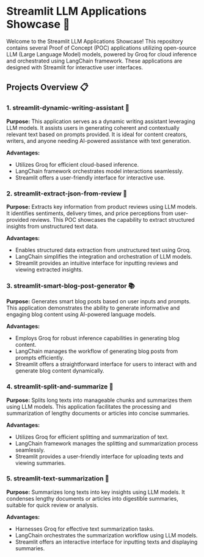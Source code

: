 # Streamlit LLM Applications Showcase 🚀

Welcome to the Streamlit LLM Applications Showcase! This repository contains several Proof of Concept (POC) applications utilizing open-source LLM (Large Language Model) models, powered by Groq for cloud inference and orchestrated using LangChain framework. These applications are designed with Streamlit for interactive user interfaces.

## Projects Overview 📋

### 1. streamlit-dynamic-writing-assistant 💬

**Purpose:**
This application serves as a dynamic writing assistant leveraging LLM models. It assists users in generating coherent and contextually relevant text based on prompts provided. It is ideal for content creators, writers, and anyone needing AI-powered assistance with text generation.

**Advantages:**
- Utilizes Groq for efficient cloud-based inference.
- LangChain framework orchestrates model interactions seamlessly.
- Streamlit offers a user-friendly interface for interactive use.

### 2. streamlit-extract-json-from-review 📝

**Purpose:**
Extracts key information from product reviews using LLM models. It identifies sentiments, delivery times, and price perceptions from user-provided reviews. This POC showcases the capability to extract structured insights from unstructured text data.

**Advantages:**
- Enables structured data extraction from unstructured text using Groq.
- LangChain simplifies the integration and orchestration of LLM models.
- Streamlit provides an intuitive interface for inputting reviews and viewing extracted insights.

### 3. streamlit-smart-blog-post-generator 📚

**Purpose:**
Generates smart blog posts based on user inputs and prompts. This application demonstrates the ability to generate informative and engaging blog content using AI-powered language models.

**Advantages:**
- Employs Groq for robust inference capabilities in generating blog content.
- LangChain manages the workflow of generating blog posts from prompts efficiently.
- Streamlit offers a straightforward interface for users to interact with and generate blog content dynamically.

### 4. streamlit-split-and-summarize 📄

**Purpose:**
Splits long texts into manageable chunks and summarizes them using LLM models. This application facilitates the processing and summarization of lengthy documents or articles into concise summaries.

**Advantages:**
- Utilizes Groq for efficient splitting and summarization of text.
- LangChain framework manages the splitting and summarization process seamlessly.
- Streamlit provides a user-friendly interface for uploading texts and viewing summaries.

### 5. streamlit-text-summarization 📑

**Purpose:**
Summarizes long texts into key insights using LLM models. It condenses lengthy documents or articles into digestible summaries, suitable for quick review or analysis.

**Advantages:**
- Harnesses Groq for effective text summarization tasks.
- LangChain orchestrates the summarization workflow using LLM models.
- Streamlit offers an interactive interface for inputting texts and displaying summaries.
